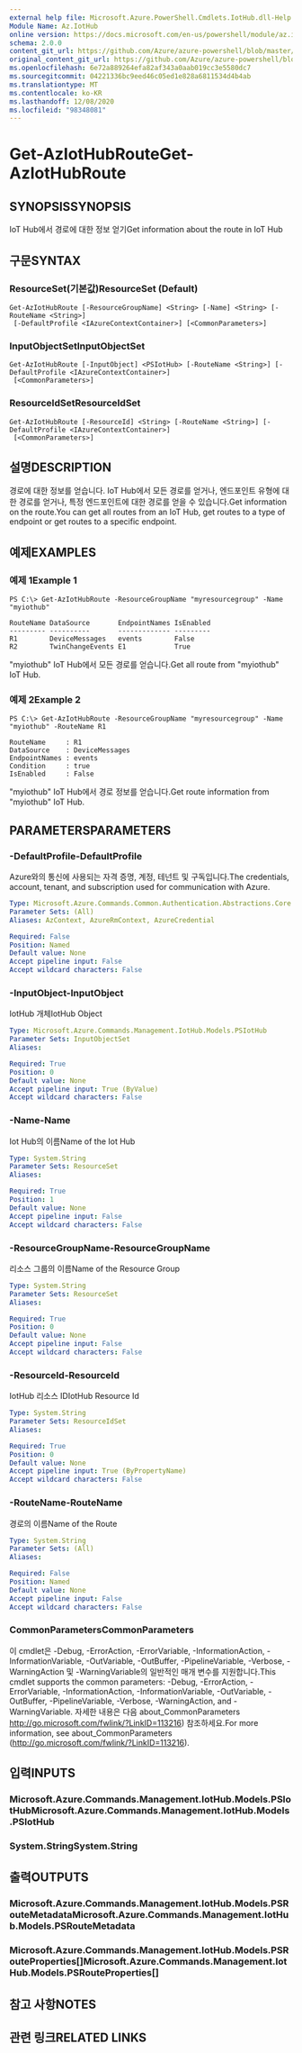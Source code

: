```yaml
---
external help file: Microsoft.Azure.PowerShell.Cmdlets.IotHub.dll-Help.xml
Module Name: Az.IotHub
online version: https://docs.microsoft.com/en-us/powershell/module/az.iothub/get-aziothubroute
schema: 2.0.0
content_git_url: https://github.com/Azure/azure-powershell/blob/master/src/IotHub/IotHub/help/Get-AzIotHubRoute.md
original_content_git_url: https://github.com/Azure/azure-powershell/blob/master/src/IotHub/IotHub/help/Get-AzIotHubRoute.md
ms.openlocfilehash: 6e72a889264efa82af343a0aab019cc3e5580dc7
ms.sourcegitcommit: 04221336bc9eed46c05ed1e828a6811534d4b4ab
ms.translationtype: MT
ms.contentlocale: ko-KR
ms.lasthandoff: 12/08/2020
ms.locfileid: "98348081"
---
```

# <span data-ttu-id="c24f0-101">Get-AzIotHubRoute</span><span class="sxs-lookup"><span data-stu-id="c24f0-101">Get-AzIotHubRoute</span></span>

## <span data-ttu-id="c24f0-102">SYNOPSIS</span><span class="sxs-lookup"><span data-stu-id="c24f0-102">SYNOPSIS</span></span>
<span data-ttu-id="c24f0-103">IoT Hub에서 경로에 대한 정보 얻기</span><span class="sxs-lookup"><span data-stu-id="c24f0-103">Get information about the route in IoT Hub</span></span>

## <span data-ttu-id="c24f0-104">구문</span><span class="sxs-lookup"><span data-stu-id="c24f0-104">SYNTAX</span></span>

### <span data-ttu-id="c24f0-105">ResourceSet(기본값)</span><span class="sxs-lookup"><span data-stu-id="c24f0-105">ResourceSet (Default)</span></span>
```
Get-AzIotHubRoute [-ResourceGroupName] <String> [-Name] <String> [-RouteName <String>]
 [-DefaultProfile <IAzureContextContainer>] [<CommonParameters>]
```

### <span data-ttu-id="c24f0-106">InputObjectSet</span><span class="sxs-lookup"><span data-stu-id="c24f0-106">InputObjectSet</span></span>
```
Get-AzIotHubRoute [-InputObject] <PSIotHub> [-RouteName <String>] [-DefaultProfile <IAzureContextContainer>]
 [<CommonParameters>]
```

### <span data-ttu-id="c24f0-107">ResourceIdSet</span><span class="sxs-lookup"><span data-stu-id="c24f0-107">ResourceIdSet</span></span>
```
Get-AzIotHubRoute [-ResourceId] <String> [-RouteName <String>] [-DefaultProfile <IAzureContextContainer>]
 [<CommonParameters>]
```

## <span data-ttu-id="c24f0-108">설명</span><span class="sxs-lookup"><span data-stu-id="c24f0-108">DESCRIPTION</span></span>
<span data-ttu-id="c24f0-109">경로에 대한 정보를 얻습니다. IoT Hub에서 모든 경로를 얻거나, 엔드포인트 유형에 대한 경로를 얻거나, 특정 엔드포인트에 대한 경로를 얻을 수 있습니다.</span><span class="sxs-lookup"><span data-stu-id="c24f0-109">Get information on the route.You can get all routes from an IoT Hub, get routes to a type of endpoint or get routes to a specific endpoint.</span></span>

## <span data-ttu-id="c24f0-110">예제</span><span class="sxs-lookup"><span data-stu-id="c24f0-110">EXAMPLES</span></span>

### <span data-ttu-id="c24f0-111">예제 1</span><span class="sxs-lookup"><span data-stu-id="c24f0-111">Example 1</span></span>
```
PS C:\> Get-AzIotHubRoute -ResourceGroupName "myresourcegroup" -Name "myiothub"

RouteName DataSource       EndpointNames IsEnabled
--------- ----------       ------------- ---------
R1        DeviceMessages   events        False
R2        TwinChangeEvents E1            True
```

<span data-ttu-id="c24f0-112">"myiothub" IoT Hub에서 모든 경로를 얻습니다.</span><span class="sxs-lookup"><span data-stu-id="c24f0-112">Get all route from "myiothub" IoT Hub.</span></span>

### <span data-ttu-id="c24f0-113">예제 2</span><span class="sxs-lookup"><span data-stu-id="c24f0-113">Example 2</span></span>
```
PS C:\> Get-AzIotHubRoute -ResourceGroupName "myresourcegroup" -Name "myiothub" -RouteName R1

RouteName     : R1
DataSource    : DeviceMessages
EndpointNames : events
Condition     : true
IsEnabled     : False
```

<span data-ttu-id="c24f0-114">"myiothub" IoT Hub에서 경로 정보를 얻습니다.</span><span class="sxs-lookup"><span data-stu-id="c24f0-114">Get route information from "myiothub" IoT Hub.</span></span>

## <span data-ttu-id="c24f0-115">PARAMETERS</span><span class="sxs-lookup"><span data-stu-id="c24f0-115">PARAMETERS</span></span>

### <span data-ttu-id="c24f0-116">-DefaultProfile</span><span class="sxs-lookup"><span data-stu-id="c24f0-116">-DefaultProfile</span></span>
<span data-ttu-id="c24f0-117">Azure와의 통신에 사용되는 자격 증명, 계정, 테넌트 및 구독입니다.</span><span class="sxs-lookup"><span data-stu-id="c24f0-117">The credentials, account, tenant, and subscription used for communication with Azure.</span></span>

```yaml
Type: Microsoft.Azure.Commands.Common.Authentication.Abstractions.Core.IAzureContextContainer
Parameter Sets: (All)
Aliases: AzContext, AzureRmContext, AzureCredential

Required: False
Position: Named
Default value: None
Accept pipeline input: False
Accept wildcard characters: False
```

### <span data-ttu-id="c24f0-118">-InputObject</span><span class="sxs-lookup"><span data-stu-id="c24f0-118">-InputObject</span></span>
<span data-ttu-id="c24f0-119">IotHub 개체</span><span class="sxs-lookup"><span data-stu-id="c24f0-119">IotHub Object</span></span>

```yaml
Type: Microsoft.Azure.Commands.Management.IotHub.Models.PSIotHub
Parameter Sets: InputObjectSet
Aliases:

Required: True
Position: 0
Default value: None
Accept pipeline input: True (ByValue)
Accept wildcard characters: False
```

### <span data-ttu-id="c24f0-120">-Name</span><span class="sxs-lookup"><span data-stu-id="c24f0-120">-Name</span></span>
<span data-ttu-id="c24f0-121">Iot Hub의 이름</span><span class="sxs-lookup"><span data-stu-id="c24f0-121">Name of the Iot Hub</span></span>

```yaml
Type: System.String
Parameter Sets: ResourceSet
Aliases:

Required: True
Position: 1
Default value: None
Accept pipeline input: False
Accept wildcard characters: False
```

### <span data-ttu-id="c24f0-122">-ResourceGroupName</span><span class="sxs-lookup"><span data-stu-id="c24f0-122">-ResourceGroupName</span></span>
<span data-ttu-id="c24f0-123">리소스 그룹의 이름</span><span class="sxs-lookup"><span data-stu-id="c24f0-123">Name of the Resource Group</span></span>

```yaml
Type: System.String
Parameter Sets: ResourceSet
Aliases:

Required: True
Position: 0
Default value: None
Accept pipeline input: False
Accept wildcard characters: False
```

### <span data-ttu-id="c24f0-124">-ResourceId</span><span class="sxs-lookup"><span data-stu-id="c24f0-124">-ResourceId</span></span>
<span data-ttu-id="c24f0-125">IotHub 리소스 ID</span><span class="sxs-lookup"><span data-stu-id="c24f0-125">IotHub Resource Id</span></span>

```yaml
Type: System.String
Parameter Sets: ResourceIdSet
Aliases:

Required: True
Position: 0
Default value: None
Accept pipeline input: True (ByPropertyName)
Accept wildcard characters: False
```

### <span data-ttu-id="c24f0-126">-RouteName</span><span class="sxs-lookup"><span data-stu-id="c24f0-126">-RouteName</span></span>
<span data-ttu-id="c24f0-127">경로의 이름</span><span class="sxs-lookup"><span data-stu-id="c24f0-127">Name of the Route</span></span>

```yaml
Type: System.String
Parameter Sets: (All)
Aliases:

Required: False
Position: Named
Default value: None
Accept pipeline input: False
Accept wildcard characters: False
```

### <span data-ttu-id="c24f0-128">CommonParameters</span><span class="sxs-lookup"><span data-stu-id="c24f0-128">CommonParameters</span></span>
<span data-ttu-id="c24f0-129">이 cmdlet은 -Debug, -ErrorAction, -ErrorVariable, -InformationAction, -InformationVariable, -OutVariable, -OutBuffer, -PipelineVariable, -Verbose, -WarningAction 및 -WarningVariable의 일반적인 매개 변수를 지원합니다.</span><span class="sxs-lookup"><span data-stu-id="c24f0-129">This cmdlet supports the common parameters: -Debug, -ErrorAction, -ErrorVariable, -InformationAction, -InformationVariable, -OutVariable, -OutBuffer, -PipelineVariable, -Verbose, -WarningAction, and -WarningVariable.</span></span> <span data-ttu-id="c24f0-130">자세한 내용은 다음 about_CommonParameters http://go.microsoft.com/fwlink/?LinkID=113216) 참조하세요.</span><span class="sxs-lookup"><span data-stu-id="c24f0-130">For more information, see about_CommonParameters (http://go.microsoft.com/fwlink/?LinkID=113216).</span></span>

## <span data-ttu-id="c24f0-131">입력</span><span class="sxs-lookup"><span data-stu-id="c24f0-131">INPUTS</span></span>

### <span data-ttu-id="c24f0-132">Microsoft.Azure.Commands.Management.IotHub.Models.PSIotHub</span><span class="sxs-lookup"><span data-stu-id="c24f0-132">Microsoft.Azure.Commands.Management.IotHub.Models.PSIotHub</span></span>

### <span data-ttu-id="c24f0-133">System.String</span><span class="sxs-lookup"><span data-stu-id="c24f0-133">System.String</span></span>

## <span data-ttu-id="c24f0-134">출력</span><span class="sxs-lookup"><span data-stu-id="c24f0-134">OUTPUTS</span></span>

### <span data-ttu-id="c24f0-135">Microsoft.Azure.Commands.Management.IotHub.Models.PSRouteMetadata</span><span class="sxs-lookup"><span data-stu-id="c24f0-135">Microsoft.Azure.Commands.Management.IotHub.Models.PSRouteMetadata</span></span>

### <span data-ttu-id="c24f0-136">Microsoft.Azure.Commands.Management.IotHub.Models.PSRouteProperties[]</span><span class="sxs-lookup"><span data-stu-id="c24f0-136">Microsoft.Azure.Commands.Management.IotHub.Models.PSRouteProperties[]</span></span>

## <span data-ttu-id="c24f0-137">참고 사항</span><span class="sxs-lookup"><span data-stu-id="c24f0-137">NOTES</span></span>

## <span data-ttu-id="c24f0-138">관련 링크</span><span class="sxs-lookup"><span data-stu-id="c24f0-138">RELATED LINKS</span></span>

